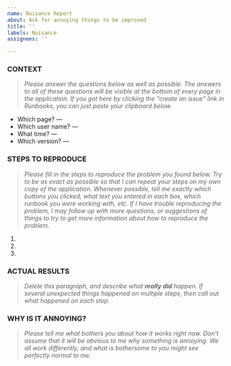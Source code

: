 ```yaml
---
name: Nuisance Report
about: Ask for annoying things to be improved
title: ''
labels: Nuisance
assignees: ''

---
```


### CONTEXT

> *Please answer the questions below as well as possible.  The answers to all of these questions will be visible at the bottom of every page in the application.  If you got here by clicking the "create an issue" link in Runbooks, you can just paste your clipboard below.*

* Which page? — 
* Which user name? — 
* What time? —
* Which version? — 

### STEPS TO REPRODUCE

> *Please fill in the steps to reproduce the problem you found below.  Try to be as exact as possible so that I can repeat your steps on my own copy of the application.  Whenever possible, tell me exactly which buttons you clicked, what text you entered in each box, which runbook you were working with, etc.  If I have trouble reproducing the problem, I may follow up with more questions, or suggestions of things to try to get more information about how to reproduce the problem.*

1. 
2. 
3. 


### ACTUAL RESULTS

> *Delete this paragraph, and describe what **really did** happen.  If several unexpected things happened on multiple steps, then call out what happened on each step.*


### WHY IS IT ANNOYING?

> *Please tell me what bothers you about how it works right now.  Don't assume that it will be obvious to me why something is annoying.  We all work differently, and what is bothersome to you might see perfectly normal to me.*
